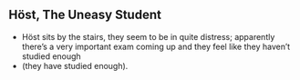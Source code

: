 ## Höst, The Uneasy Student

- Höst sits by the stairs, they seem to be in quite distress; apparently there’s a very important exam coming up and they feel like they haven’t studied enough 
- (they have studied enough).